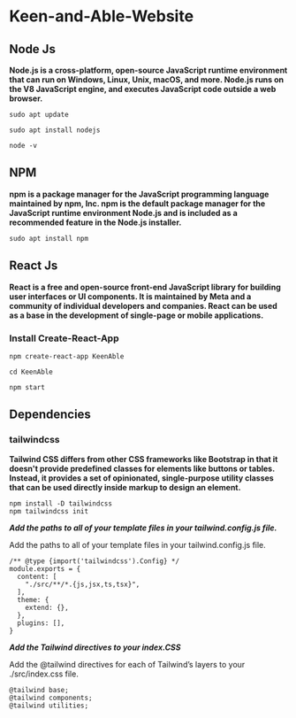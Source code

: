 # Keen-and-Able-Website

## Node Js

**Node.js is a cross-platform, open-source JavaScript runtime environment that can run on Windows, Linux, Unix, macOS, and more. Node.js runs on the V8 JavaScript engine, and executes JavaScript code outside a web browser.**

```
sudo apt update
```
```
sudo apt install nodejs
```
```
node -v
```
## NPM

**npm is a package manager for the JavaScript programming language maintained by npm, Inc. npm is the default package manager for the JavaScript runtime environment Node.js and is included as a recommended feature in the Node.js installer.**

```
sudo apt install npm
```

## React Js

**React is a free and open-source front-end JavaScript library for building user interfaces or UI components. It is maintained by Meta and a community of individual developers and companies. React can be used as a base in the development of single-page or mobile applications.**

###  Install Create-React-App

```
npm create-react-app KeenAble
```
```
cd KeenAble
```
```
npm start
```

## Dependencies

### tailwindcss

**Tailwind CSS differs from other CSS frameworks like Bootstrap in that it doesn't provide predefined classes for elements like buttons or tables. Instead, it provides a set of opinionated, single-purpose utility classes that can be used directly inside markup to design an element.**

```
npm install -D tailwindcss
npm tailwindcss init
```

***Add the paths to all of your template files in your tailwind.config.js file.***

<p>Add the paths to all of your template files in your tailwind.config.js file.</p>

```
/** @type {import('tailwindcss').Config} */
module.exports = {
  content: [
    "./src/**/*.{js,jsx,ts,tsx}",
  ],
  theme: {
    extend: {},
  },
  plugins: [],
}
```

***Add the Tailwind directives to your index.CSS***

<p>Add the @tailwind directives for each of Tailwind’s layers to your ./src/index.css file.</p>

```
@tailwind base;
@tailwind components;
@tailwind utilities;
```

